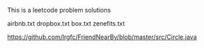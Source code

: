 This is a leetcode problem solutions

airbnb.txt
dropbox.txt
box.txt
zenefits.txt

https://github.com/lrgfc/FriendNearBy/blob/master/src/Circle.java
